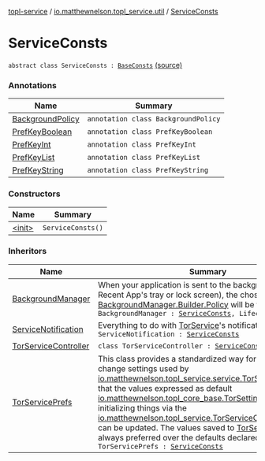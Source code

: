 [topl-service](../../index.md) / [io.matthewnelson.topl_service.util](../index.md) / [ServiceConsts](./index.md)

# ServiceConsts

`abstract class ServiceConsts : `[`BaseConsts`](../../..//topl-core-base/io.matthewnelson.topl_core_base/-base-consts/index.md) [(source)](https://github.com/05nelsonm/TorOnionProxyLibrary-Android/blob/master/topl-service/src/main/java/io/matthewnelson/topl_service/util/ServiceConsts.kt#L74)

### Annotations

| Name | Summary |
|---|---|
| [BackgroundPolicy](-background-policy/index.md) | `annotation class BackgroundPolicy` |
| [PrefKeyBoolean](-pref-key-boolean/index.md) | `annotation class PrefKeyBoolean` |
| [PrefKeyInt](-pref-key-int/index.md) | `annotation class PrefKeyInt` |
| [PrefKeyList](-pref-key-list/index.md) | `annotation class PrefKeyList` |
| [PrefKeyString](-pref-key-string/index.md) | `annotation class PrefKeyString` |

### Constructors

| Name | Summary |
|---|---|
| [&lt;init&gt;](-init-.md) | `ServiceConsts()` |

### Inheritors

| Name | Summary |
|---|---|
| [BackgroundManager](../../io.matthewnelson.topl_service.lifecycle/-background-manager/index.md) | When your application is sent to the background (the Recent App's tray or lock screen), the chosen [BackgroundManager.Builder.Policy](../../io.matthewnelson.topl_service.lifecycle/-background-manager/-builder/-policy.md) will be triggered.`class BackgroundManager : `[`ServiceConsts`](./index.md)`, LifecycleObserver` |
| [ServiceNotification](../../io.matthewnelson.topl_service.notification/-service-notification/index.md) | Everything to do with [TorService](#)'s notification.`class ServiceNotification : `[`ServiceConsts`](./index.md) |
| [TorServiceController](../../io.matthewnelson.topl_service/-tor-service-controller/index.md) | `class TorServiceController : `[`ServiceConsts`](./index.md) |
| [TorServicePrefs](../../io.matthewnelson.topl_service.prefs/-tor-service-prefs/index.md) | This class provides a standardized way for library users to change settings used by [io.matthewnelson.topl_service.service.TorService](#) such that the values expressed as default [io.matthewnelson.topl_core_base.TorSettings](../../..//topl-core-base/io.matthewnelson.topl_core_base/-tor-settings/index.md) when initializing things via the [io.matthewnelson.topl_service.TorServiceController.Builder](../../io.matthewnelson.topl_service/-tor-service-controller/-builder/index.md) can be updated. The values saved to [TorServicePrefs](../../io.matthewnelson.topl_service.prefs/-tor-service-prefs/index.md) are always preferred over the defaults declared.`class TorServicePrefs : `[`ServiceConsts`](./index.md) |
